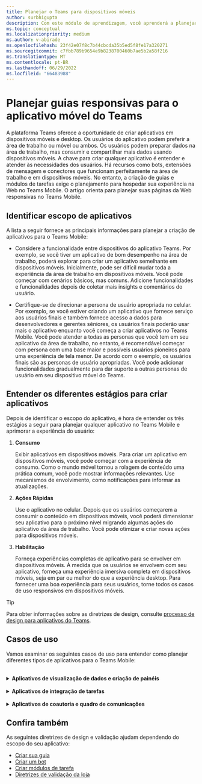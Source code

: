 ```yaml
---
title: Planejar o Teams para dispositivos móveis
author: surbhigupta
description: Com este módulo de aprendizagem, você aprenderá a planejar a criação de um aplicativo no Teams Mobile e a entender diferentes estágios para criar o aplicativo.
ms.topic: conceptual
ms.localizationpriority: medium
ms.author: v-abirade
ms.openlocfilehash: 23f42e07f8c7b44cbcda35b5ed5f8fe17a320271
ms.sourcegitcommit: c7fbb789b9654e9b8238700460b7ae5b2a58f216
ms.translationtype: MT
ms.contentlocale: pt-BR
ms.lasthandoff: 06/29/2022
ms.locfileid: "66483988"
---
```

# <a name="plan-responsive-tabs-for-teams-mobile"></a>Planejar guias responsivas para o aplicativo móvel do Teams

 A plataforma Teams oferece a oportunidade de criar aplicativos em dispositivos móveis e desktop. Os usuários do aplicativo podem preferir a área de trabalho ou móvel ou ambos. Os usuários podem preparar dados na área de trabalho, mas consumir e compartilhar mais dados usando dispositivos móveis. A chave para criar qualquer aplicativo é entender e atender às necessidades dos usuários. Há recursos como bots, extensões de mensagem e conectores que funcionam perfeitamente na área de trabalho e em dispositivos móveis. No entanto, a criação de guias e módulos de tarefas exige o planejamento para hospedar sua experiência na Web no Teams Mobile. O artigo orienta para planejar suas páginas da Web responsivas no Teams Mobile.

## <a name="identify-apps-scope"></a>Identificar escopo de aplicativos

A lista a seguir fornece as principais informações para planejar a criação de aplicativos para o Teams Mobile:

* Considere a funcionalidade entre dispositivos do aplicativo Teams. Por exemplo, se você tiver um aplicativo de bom desempenho na área de trabalho, poderá explorar para criar um aplicativo semelhante em dispositivos móveis. Inicialmente, pode ser difícil mudar toda a experiência da área de trabalho em dispositivos móveis. Você pode começar com cenários básicos, mas comuns. Adicione funcionalidades e funcionalidades depois de coletar mais insights e comentários do usuário.

* Certifique-se de direcionar a persona de usuário apropriada no celular. Por exemplo, se você estiver criando um aplicativo que fornece serviço aos usuários finais e também fornece acesso a dados para desenvolvedores e gerentes sêniores, os usuários finais poderão usar mais o aplicativo enquanto você começa a criar aplicativos no Teams Mobile. Você pode atender a todas as personas que você tem em seu aplicativo da área de trabalho, no entanto, é recomendável começar com persona com uma base maior e possíveis usuários pioneiros para uma experiência de tela menor. De acordo com o exemplo, os usuários finais são as personas de usuário apropriadas. Você pode adicionar funcionalidades gradualmente para dar suporte a outras personas de usuário em seu dispositivo móvel do Teams.

## <a name="understand-different-stages-to-build-apps"></a>Entender os diferentes estágios para criar aplicativos

Depois de identificar o escopo do aplicativo, é hora de entender os três estágios a seguir para planejar qualquer aplicativo no Teams Mobile e aprimorar a experiência do usuário:

1. **Consumo**

   Exibir aplicativos em dispositivos móveis. Para criar um aplicativo em dispositivos móveis, você pode começar com a experiência de consumo. Como o mundo móvel tornou a rolagem de conteúdo uma prática comum, você pode mostrar informações relevantes. Use mecanismos de envolvimento, como notificações para informar as atualizações.

2. **Ações Rápidas**

   Use o aplicativo no celular. Depois que os usuários começarem a consumir o conteúdo em dispositivos móveis, você poderá dimensionar seu aplicativo para o próximo nível migrando algumas ações do aplicativo da área de trabalho. Você pode otimizar e criar novas ações para dispositivos móveis.

3. **Habilitação**

   Forneça experiências completas de aplicativo para se envolver em dispositivos móveis. À medida que os usuários se envolvem com seu aplicativo, forneça uma experiência imersiva completa em dispositivos móveis, seja em par ou melhor do que a experiência desktop. Para fornecer uma boa experiência para seus usuários, torne todos os casos de uso responsivos em dispositivos móveis.

> [!TIP]
> Para obter informações sobre as diretrizes de design, consulte [processo de design para aplicativos do Teams](design-teams-app-process.md).

## <a name="use-cases"></a>Casos de uso

Vamos examinar os seguintes casos de uso para entender como planejar diferentes tipos de aplicativos para o Teams Mobile:

<br>

<details>

<summary><b>Aplicativos de visualização de dados e criação de painéis</b></summary>

Você pode entender como planejar guias responsivas para aplicativos de visualização de dados e criação de painéis na plataforma móvel do Teams.

Consumo:

No primeiro estágio, você pode implementar a experiência de consumo mais básica para exibir dados. A finalidade de qualquer aplicativo no domínio é mostrar dados na forma de visualizações. Em seu aplicativo, você pode mostrar visualizações exibidas recentemente na área de trabalho ou lista de todos os gráficos autorizados para os usuários. Depois de criar painéis na área de trabalho, os usuários podem acessar as informações usando dispositivos móveis. Você pode mostrar uma exibição detalhada de qualquer gráfico selecionado pelo usuário como uma exibição expandida em suas guias ou usando módulos de tarefa.

Você pode mostrar as seguintes informações:

* Dashboards e resumos.
* Visuais de dados, mapas e infográficos.
* Gráficos, gráficos e tabelas.

:::image type="content" source="../../assets/images/app-fundamentals/dashboarding-and-data-visualization-apps-consumption.png" alt-text="Mostrar os dados na forma de visualização.":::

Ações rápidas:

No segundo estágio, os usuários podem trabalhar nos gráficos e visuais existentes da experiência desktop. Você pode introduzir as seguintes ações:

* Pesquisar conteúdo.
* Filtrar dados.
* Criar indicadores.

:::image type="content" source="../../assets/images/app-fundamentals/dashboarding-and-data-visualization-apps-quick-actions.png" alt-text="Ações rápidas no gráfico e visuais existentes.":::

Capacitação:

No terceiro estágio, permita que os usuários criem conteúdo como gráficos e gráficos do zero. Certifique-se de introduzir todos os recursos em seu aplicativo para dispositivos móveis. Por exemplo, você pode usar módulos de tarefa para ajudar a acessar itens de dados específicos com exibição detalhada.

Você pode fornecer o seguinte acesso aos usuários:

* Modifique o título e a descrição.
* Inserir itens de dados para criar visualizações.
* Compartilhe visualizações em um canal ou chat em grupo.

:::image type="content" source="../../assets/images/app-fundamentals/dashboarding-and-data-visualization-apps-enablement.png" alt-text="Permitir que os usuários criem conteúdo, como gráficos gráficos.":::

<br>

</details>

<br>

<details>

<summary><b>Aplicativos de integração de tarefas</b></summary>

Você pode entender como planejar guias responsivas para aplicativos de integração de tarefas na plataforma móvel do Teams.

Consumo:

No primeiro estágio, seu aplicativo pode mostrar a lista de tarefas para o usuário em uma pilha vertical. Se houver várias categorias de tarefas, como **Proposta**, **Ativa** e **Fechada**, forneça filtros para mostrar tarefas agrupadas ou como cabeçalhos para ver as tarefas agrupadas.

:::image type="content" source="../../assets/images/app-fundamentals/taskboarding-apps-consumption.png" alt-text="Mostra a lista de tarefas em uma pilha vertical.":::

Ações rápidas:

No segundo estágio, você pode fornecer o seguinte acesso de aplicativo aos usuários:

* Crie tarefas ou itens com os campos obrigatórios para reduzir a carga cognitiva dos usuários.
* Altere o tipo de quadro ou o modo de exibição.
* Examine as tarefas expandindo a exibição.
* Use módulos de tarefa para ver a exibição detalhada.
* Mova as tarefas para categorias diferentes.
* Compartilhe tarefas relevantes em chats e canais por meio de emails e feed de atividades.

:::image type="content" source="../../assets/images/app-fundamentals/taskboarding-apps-quick-actions.png" alt-text="Crie tarefas para reduzir a carga cognitiva dos usuários.":::

Capacitação:

No terceiro estágio, você pode habilitar a experiência dos usuários com as seguintes atividades:

* Adicione novos projetos e quadros.
* Adicione e modifique categorias diferentes, como **Proposta**, **Ativa** e **Fechada**.
* Configure as tarefas para comentários, anexos e outros recursos complexos.

:::image type="content" source="../../assets/images/app-fundamentals/taskboarding-apps-enablement.png" alt-text="Habilite a experiência do usuário adicionando projetos e quadros.":::

<br>

</details>

<br>

<details>

<summary><b>Aplicativos de coautoria e quadro de comunicações</b></summary>

Você pode entender como planejar guias responsivas para coautoria e aplicativos de quadro de comunicações na plataforma móvel do Teams.

Consumo:

No primeiro estágio, você pode considerar a experiência desktop para mostrar o conteúdo e os ativos em seu aplicativo.  Você pode mostrar as seguintes funções:

* Comentários ou comentários.
* Ampliar ou reduzir.
* Estágio atual ou progresso de um documento pendente.

:::image type="content" source="../../assets/images/app-fundamentals/coauthoring-and-whiteboarding-apps-consumption.png" alt-text="Mostra conteúdo e ativos na experiência da área de trabalho.":::

Ações Rápidas:

No segundo estágio, você pode introduzir as seguintes ações:

* Crie um novo quadro para colaboração ou novos documentos para assinatura.
* Compartilhe quadros internamente e também com convidados.
* Configurar permissões de administrador.

> [!TIP]
> Você expõe ações, que podem ser mostradas facilmente nas telas pequenas.

:::image type="content" source="../../assets/images/app-fundamentals/coauthoring-and-whiteboarding-apps-quick-actions.png" alt-text="Apresenta a criação de uma nova placa para colaboração.":::

Capacitação:

No terceiro estágio, forneça experiência completa aos usuários. Você pode habilitar a experiência dos usuários com as seguintes atividades:

* Adicionando texto, formas e anotações rápidas.
* Navegue pelo conteúdo.
* Adicionar camadas e filtros.
* Excluir, desfazer e refazer operações.
* Acesse a câmera e o microfone usando APIs do SDK do JS. Para obter mais informações sobre os recursos do dispositivo, consulte [visão geral dos recursos de dispositivo](../device-capabilities/device-capabilities-overview.md).

:::image type="content" source="../../assets/images/app-fundamentals/coauthoring-and-whiteboarding-apps-enablement.png" alt-text="Habilite a experiência do usuário adicionando formas de texto e anotações rápidas e outros recursos.":::

<br>

</details>

## <a name="see-also"></a>Confira também

As seguintes diretrizes de design e validação ajudam dependendo do escopo do seu aplicativo:

* [Criar sua guia](../../tabs/design/tabs.md)
* [Criar um bot](../../bots/design/bots.md)
* [Criar módulos de tarefa](../..//task-modules-and-cards/task-modules/design-teams-task-modules.md)
* [Diretrizes de validação da loja](../deploy-and-publish/appsource/prepare/teams-store-validation-guidelines.md)

